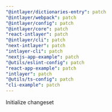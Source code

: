 ```yaml
---
"@intlayer/dictionaries-entry": patch
"@intlayer/webpack": patch
"@intlayer/config": patch
"@intlayer/core": patch
"react-intlayer": patch
"@intlayer/cli": patch
"next-intlayer": patch
"intlayer-cli": patch
"nextjs-app-example": patch
"@utils/eslint-config": patch
"react-app-example": patch
"intlayer": patch
"@utils/ts-config": patch
"cli-example": patch
---
```


Initialize changeset
